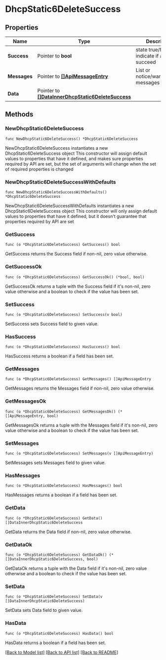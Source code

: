 # DhcpStatic6DeleteSuccess

## Properties

Name | Type | Description | Notes
------------ | ------------- | ------------- | -------------
**Success** | Pointer to **bool** | state true/false indicate if action succeed | [optional] 
**Messages** | Pointer to [**[]ApiMessageEntry**](ApiMessageEntry.md) | List or notice/warning/error messages | [optional] 
**Data** | Pointer to [**[]DataInnerDhcpStatic6DeleteSuccess**](DataInnerDhcpStatic6DeleteSuccess.md) |  | [optional] 

## Methods

### NewDhcpStatic6DeleteSuccess

`func NewDhcpStatic6DeleteSuccess() *DhcpStatic6DeleteSuccess`

NewDhcpStatic6DeleteSuccess instantiates a new DhcpStatic6DeleteSuccess object
This constructor will assign default values to properties that have it defined,
and makes sure properties required by API are set, but the set of arguments
will change when the set of required properties is changed

### NewDhcpStatic6DeleteSuccessWithDefaults

`func NewDhcpStatic6DeleteSuccessWithDefaults() *DhcpStatic6DeleteSuccess`

NewDhcpStatic6DeleteSuccessWithDefaults instantiates a new DhcpStatic6DeleteSuccess object
This constructor will only assign default values to properties that have it defined,
but it doesn't guarantee that properties required by API are set

### GetSuccess

`func (o *DhcpStatic6DeleteSuccess) GetSuccess() bool`

GetSuccess returns the Success field if non-nil, zero value otherwise.

### GetSuccessOk

`func (o *DhcpStatic6DeleteSuccess) GetSuccessOk() (*bool, bool)`

GetSuccessOk returns a tuple with the Success field if it's non-nil, zero value otherwise
and a boolean to check if the value has been set.

### SetSuccess

`func (o *DhcpStatic6DeleteSuccess) SetSuccess(v bool)`

SetSuccess sets Success field to given value.

### HasSuccess

`func (o *DhcpStatic6DeleteSuccess) HasSuccess() bool`

HasSuccess returns a boolean if a field has been set.

### GetMessages

`func (o *DhcpStatic6DeleteSuccess) GetMessages() []ApiMessageEntry`

GetMessages returns the Messages field if non-nil, zero value otherwise.

### GetMessagesOk

`func (o *DhcpStatic6DeleteSuccess) GetMessagesOk() (*[]ApiMessageEntry, bool)`

GetMessagesOk returns a tuple with the Messages field if it's non-nil, zero value otherwise
and a boolean to check if the value has been set.

### SetMessages

`func (o *DhcpStatic6DeleteSuccess) SetMessages(v []ApiMessageEntry)`

SetMessages sets Messages field to given value.

### HasMessages

`func (o *DhcpStatic6DeleteSuccess) HasMessages() bool`

HasMessages returns a boolean if a field has been set.

### GetData

`func (o *DhcpStatic6DeleteSuccess) GetData() []DataInnerDhcpStatic6DeleteSuccess`

GetData returns the Data field if non-nil, zero value otherwise.

### GetDataOk

`func (o *DhcpStatic6DeleteSuccess) GetDataOk() (*[]DataInnerDhcpStatic6DeleteSuccess, bool)`

GetDataOk returns a tuple with the Data field if it's non-nil, zero value otherwise
and a boolean to check if the value has been set.

### SetData

`func (o *DhcpStatic6DeleteSuccess) SetData(v []DataInnerDhcpStatic6DeleteSuccess)`

SetData sets Data field to given value.

### HasData

`func (o *DhcpStatic6DeleteSuccess) HasData() bool`

HasData returns a boolean if a field has been set.


[[Back to Model list]](../README.md#documentation-for-models) [[Back to API list]](../README.md#documentation-for-api-endpoints) [[Back to README]](../README.md)


